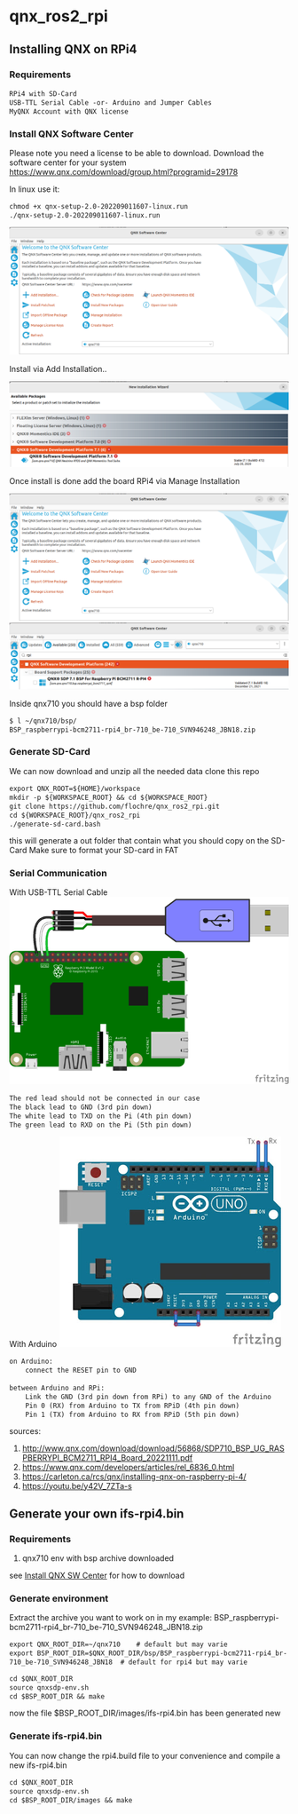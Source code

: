 # qnx_ros2_rpi

## Installing QNX on RPi4

### Requirements
```
RPi4 with SD-Card
USB-TTL Serial Cable -or- Arduino and Jumper Cables
MyQNX Account with QNX license
```

### Install QNX Software Center
Please note you need a license to be able to download.
Download the software center for your system
https://www.qnx.com/download/group.html?programid=29178

In linux use it:
```
chmod +x qnx-setup-2.0-202209011607-linux.run
./qnx-setup-2.0-202209011607-linux.run
```

![QNX SW Center](doc/images/QNX_sw_center.png "QNX SW Center")

Install via Add Installation..

![QNX SW 710](doc/images/install_qnx_sw_dev_710.png "QNX SW 710")

Once install is done add the board RPi4 via Manage Installation

![QNX SW Center](doc/images/QNX_sw_center.png "QNX SW Center")
![QNX SW Install RPi](doc/images/install_rpi_board.png "QNX SW Install RPi")

Inside qnx710 you should have a bsp folder
```
$ l ~/qnx710/bsp/
BSP_raspberrypi-bcm2711-rpi4_br-710_be-710_SVN946248_JBN18.zip
```

### Generate SD-Card
We can now download and unzip all the needed data
clone this repo
```
export QNX_ROOT=${HOME}/workspace
mkdir -p ${WORKSPACE_ROOT} && cd ${WORKSPACE_ROOT}
git clone https://github.com/flochre/qnx_ros2_rpi.git
cd ${WORKSPACE_ROOT}/qnx_ros2_rpi
./generate-sd-card.bash
```

this will generate a out folder that contain what you should copy on the SD-Card
Make sure to format your SD-card in FAT

### Serial Communication
With USB-TTL Serial Cable
![RPi-Console-connection](doc/images/learn_raspberry_pi_piconsole_bb.png "RPi-Console-connection")
```
The red lead should not be connected in our case
The black lead to GND (3rd pin down)
The white lead to TXD on the Pi (4th pin down)
The green lead to RXD on the Pi (5th pin down)
```

With Arduino
![Arduino-as-TTL-converter](doc/images/USB-to-TTL-converter-using-arduino-UNO-R3.png "Arduino-as-TTL-converter")
```
on Arduino: 
    connect the RESET pin to GND

between Arduino and RPi:
    Link the GND (3rd pin down from RPi) to any GND of the Arduino
    Pin 0 (RX) from Arduino to TX from RPiD (4th pin down)
    Pin 1 (TX) from Arduino to RX from RPiD (5th pin down)
```

sources:
1. http://www.qnx.com/download/download/56868/SDP710_BSP_UG_RASPBERRYPI_BCM2711_RPI4_Board_20221111.pdf
1. https://www.qnx.com/developers/articles/rel_6836_0.html
1. https://carleton.ca/rcs/qnx/installing-qnx-on-raspberry-pi-4/
1. https://youtu.be/y42V_7ZTa-s

## Generate your own ifs-rpi4.bin

### Requirements
1. qnx710 env with bsp archive downloaded

see [Install QNX SW Center](#install-qnx-software-center) for how to download


### Generate environment
Extract the archive you want to work on in my example: BSP_raspberrypi-bcm2711-rpi4_br-710_be-710_SVN946248_JBN18.zip
```
export QNX_ROOT_DIR=~/qnx710    # default but may varie
export BSP_ROOT_DIR=$QNX_ROOT_DIR/bsp/BSP_raspberrypi-bcm2711-rpi4_br-710_be-710_SVN946248_JBN18  # default for rpi4 but may varie
```

```
cd $QNX_ROOT_DIR
source qnxsdp-env.sh
cd $BSP_ROOT_DIR && make
```
now the file $BSP_ROOT_DIR/images/ifs-rpi4.bin has been generated new

### Generate ifs-rpi4.bin
You can now change the rpi4.build file to your convenience and compile a new ifs-rpi4.bin
```
cd $QNX_ROOT_DIR
source qnxsdp-env.sh
cd $BSP_ROOT_DIR/images && make
```